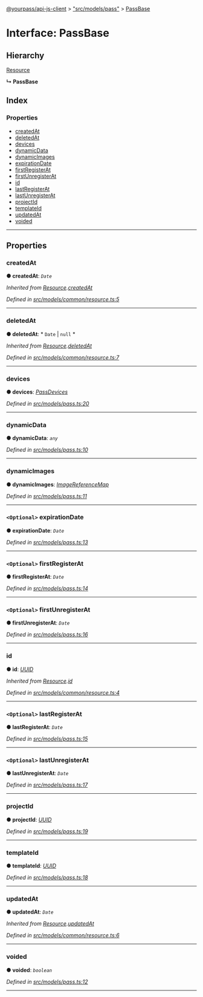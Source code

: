 [@yourpass/api-js-client](../README.md) > ["src/models/pass"](../modules/_src_models_pass_.md) > [PassBase](../interfaces/_src_models_pass_.passbase.md)

# Interface: PassBase

## Hierarchy

 [Resource](_src_models_common_resource_.resource.md)

**↳ PassBase**

## Index

### Properties

* [createdAt](_src_models_pass_.passbase.md#createdat)
* [deletedAt](_src_models_pass_.passbase.md#deletedat)
* [devices](_src_models_pass_.passbase.md#devices)
* [dynamicData](_src_models_pass_.passbase.md#dynamicdata)
* [dynamicImages](_src_models_pass_.passbase.md#dynamicimages)
* [expirationDate](_src_models_pass_.passbase.md#expirationdate)
* [firstRegisterAt](_src_models_pass_.passbase.md#firstregisterat)
* [firstUnregisterAt](_src_models_pass_.passbase.md#firstunregisterat)
* [id](_src_models_pass_.passbase.md#id)
* [lastRegisterAt](_src_models_pass_.passbase.md#lastregisterat)
* [lastUnregisterAt](_src_models_pass_.passbase.md#lastunregisterat)
* [projectId](_src_models_pass_.passbase.md#projectid)
* [templateId](_src_models_pass_.passbase.md#templateid)
* [updatedAt](_src_models_pass_.passbase.md#updatedat)
* [voided](_src_models_pass_.passbase.md#voided)

---

## Properties

<a id="createdat"></a>

###  createdAt

**● createdAt**: *`Date`*

*Inherited from [Resource](_src_models_common_resource_.resource.md).[createdAt](_src_models_common_resource_.resource.md#createdat)*

*Defined in [src/models/common/resource.ts:5](https://github.com/yourpass/yourpass-api-js-client/blob/6ee4079/src/models/common/resource.ts#L5)*

___
<a id="deletedat"></a>

###  deletedAt

**● deletedAt**: * `Date` &#124; `null`
*

*Inherited from [Resource](_src_models_common_resource_.resource.md).[deletedAt](_src_models_common_resource_.resource.md#deletedat)*

*Defined in [src/models/common/resource.ts:7](https://github.com/yourpass/yourpass-api-js-client/blob/6ee4079/src/models/common/resource.ts#L7)*

___
<a id="devices"></a>

###  devices

**● devices**: *[PassDevices](_src_models_pass_.passdevices.md)*

*Defined in [src/models/pass.ts:20](https://github.com/yourpass/yourpass-api-js-client/blob/6ee4079/src/models/pass.ts#L20)*

___
<a id="dynamicdata"></a>

###  dynamicData

**● dynamicData**: *`any`*

*Defined in [src/models/pass.ts:10](https://github.com/yourpass/yourpass-api-js-client/blob/6ee4079/src/models/pass.ts#L10)*

___
<a id="dynamicimages"></a>

###  dynamicImages

**● dynamicImages**: *[ImageReferenceMap](_src_models_image_.imagereferencemap.md)*

*Defined in [src/models/pass.ts:11](https://github.com/yourpass/yourpass-api-js-client/blob/6ee4079/src/models/pass.ts#L11)*

___
<a id="expirationdate"></a>

### `<Optional>` expirationDate

**● expirationDate**: *`Date`*

*Defined in [src/models/pass.ts:13](https://github.com/yourpass/yourpass-api-js-client/blob/6ee4079/src/models/pass.ts#L13)*

___
<a id="firstregisterat"></a>

### `<Optional>` firstRegisterAt

**● firstRegisterAt**: *`Date`*

*Defined in [src/models/pass.ts:14](https://github.com/yourpass/yourpass-api-js-client/blob/6ee4079/src/models/pass.ts#L14)*

___
<a id="firstunregisterat"></a>

### `<Optional>` firstUnregisterAt

**● firstUnregisterAt**: *`Date`*

*Defined in [src/models/pass.ts:16](https://github.com/yourpass/yourpass-api-js-client/blob/6ee4079/src/models/pass.ts#L16)*

___
<a id="id"></a>

###  id

**● id**: *[UUID](../modules/_src_models_common_uuid_.md#uuid)*

*Inherited from [Resource](_src_models_common_resource_.resource.md).[id](_src_models_common_resource_.resource.md#id)*

*Defined in [src/models/common/resource.ts:4](https://github.com/yourpass/yourpass-api-js-client/blob/6ee4079/src/models/common/resource.ts#L4)*

___
<a id="lastregisterat"></a>

### `<Optional>` lastRegisterAt

**● lastRegisterAt**: *`Date`*

*Defined in [src/models/pass.ts:15](https://github.com/yourpass/yourpass-api-js-client/blob/6ee4079/src/models/pass.ts#L15)*

___
<a id="lastunregisterat"></a>

### `<Optional>` lastUnregisterAt

**● lastUnregisterAt**: *`Date`*

*Defined in [src/models/pass.ts:17](https://github.com/yourpass/yourpass-api-js-client/blob/6ee4079/src/models/pass.ts#L17)*

___
<a id="projectid"></a>

###  projectId

**● projectId**: *[UUID](../modules/_src_models_common_uuid_.md#uuid)*

*Defined in [src/models/pass.ts:19](https://github.com/yourpass/yourpass-api-js-client/blob/6ee4079/src/models/pass.ts#L19)*

___
<a id="templateid"></a>

###  templateId

**● templateId**: *[UUID](../modules/_src_models_common_uuid_.md#uuid)*

*Defined in [src/models/pass.ts:18](https://github.com/yourpass/yourpass-api-js-client/blob/6ee4079/src/models/pass.ts#L18)*

___
<a id="updatedat"></a>

###  updatedAt

**● updatedAt**: *`Date`*

*Inherited from [Resource](_src_models_common_resource_.resource.md).[updatedAt](_src_models_common_resource_.resource.md#updatedat)*

*Defined in [src/models/common/resource.ts:6](https://github.com/yourpass/yourpass-api-js-client/blob/6ee4079/src/models/common/resource.ts#L6)*

___
<a id="voided"></a>

###  voided

**● voided**: *`boolean`*

*Defined in [src/models/pass.ts:12](https://github.com/yourpass/yourpass-api-js-client/blob/6ee4079/src/models/pass.ts#L12)*

___

